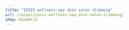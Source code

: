 ```yaml
---
title: "IOSIS wellness-spa skin salon slimming"
url: /raipur/iosis-wellness-spa-skin-salon-slimming/
shop: Kosmetik
---
```

